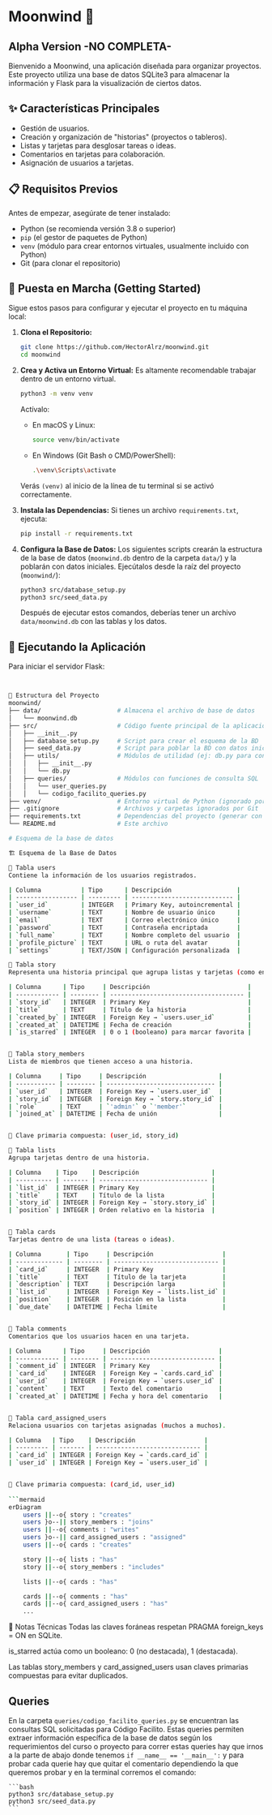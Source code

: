 # Moonwind 🌙
## Alpha Version -NO COMPLETA-
Bienvenido a Moonwind, una aplicación diseñada para organizar proyectos. Este proyecto utiliza una base de datos SQLite3 para almacenar la información y Flask para la visualización de ciertos datos.

## ✨ Características Principales

*   Gestión de usuarios.
*   Creación y organización de "historias" (proyectos o tableros).
*   Listas y tarjetas para desglosar tareas o ideas.
*   Comentarios en tarjetas para colaboración.
*   Asignación de usuarios a tarjetas.

## 📋 Requisitos Previos

Antes de empezar, asegúrate de tener instalado:

*   Python (se recomienda versión 3.8 o superior)
*   `pip` (el gestor de paquetes de Python)
*   `venv` (módulo para crear entornos virtuales, usualmente incluido con Python)
*   Git (para clonar el repositorio)

## 🚀 Puesta en Marcha (Getting Started)

Sigue estos pasos para configurar y ejecutar el proyecto en tu máquina local:

1.  **Clona el Repositorio:**
    ```bash
    git clone https://github.com/HectorAlrz/moonwind.git
    cd moonwind
    ```

2.  **Crea y Activa un Entorno Virtual:**
    Es altamente recomendable trabajar dentro de un entorno virtual.
    ```bash
    python3 -m venv venv
    ```
    Actívalo:
    *   En macOS y Linux:
        ```bash
        source venv/bin/activate
        ```
    *   En Windows (Git Bash o CMD/PowerShell):
        ```bash
        .\venv\Scripts\activate
        ```
    Verás `(venv)` al inicio de la línea de tu terminal si se activó correctamente.

3.  **Instala las Dependencias:**
    Si tienes un archivo `requirements.txt`, ejecuta:
    ```bash
    pip install -r requirements.txt
    ```

4.  **Configura la Base de Datos:**
    Los siguientes scripts crearán la estructura de la base de datos (`moonwind.db` dentro de la carpeta `data/`) y la poblarán con datos iniciales. Ejecútalos desde la raíz del proyecto (`moonwind/`):
    ```bash
    python3 src/database_setup.py
    python3 src/seed_data.py
    ```
    Después de ejecutar estos comandos, deberías tener un archivo `data/moonwind.db` con las tablas y los datos.

## 🏃 Ejecutando la Aplicación


Para iniciar el servidor Flask:
```bash


📁 Estructura del Proyecto
moonwind/
├── data/                     # Almacena el archivo de base de datos
│   └── moonwind.db
├── src/                      # Código fuente principal de la aplicación
│   ├── __init__.py
│   ├── database_setup.py     # Script para crear el esquema de la BD
│   ├── seed_data.py          # Script para poblar la BD con datos iniciales
│   ├── utils/                # Módulos de utilidad (ej: db.py para conexión)
│   │   ├── __init__.py
│   │   └── db.py
│   ├── queries/              # Módulos con funciones de consulta SQL
│   │   └── user_queries.py
│   │   └── codigo_facilito_queries.py
├── venv/                     # Entorno virtual de Python (ignorado por Git)
├── .gitignore                # Archivos y carpetas ignorados por Git
├── requirements.txt          # Dependencias del proyecto (generar con `pip freeze > requirements.txt`)
└── README.md                 # Este archivo

# Esquema de la base de datos

🏗️ Esquema de la Base de Datos

📄 Tabla users
Contiene la información de los usuarios registrados.

| Columna           | Tipo      | Descripción                  |
| ----------------- | --------- | ---------------------------- |
| `user_id`         | INTEGER   | Primary Key, autoincremental |
| `username`        | TEXT      | Nombre de usuario único      |
| `email`           | TEXT      | Correo electrónico único     |
| `password`        | TEXT      | Contraseña encriptada        |
| `full_name`       | TEXT      | Nombre completo del usuario  |
| `profile_picture` | TEXT      | URL o ruta del avatar        |
| `settings`        | TEXT/JSON | Configuración personalizada  |

📄 Tabla story
Representa una historia principal que agrupa listas y tarjetas (como en Trello o Notion).

| Columna      | Tipo     | Descripción                           |
| ------------ | -------- | ------------------------------------- |
| `story_id`   | INTEGER  | Primary Key                           |
| `title`      | TEXT     | Título de la historia                 |
| `created_by` | INTEGER  | Foreign Key → `users.user_id`         |
| `created_at` | DATETIME | Fecha de creación                     |
| `is_starred` | INTEGER  | 0 o 1 (booleano) para marcar favorita |


📄 Tabla story_members
Lista de miembros que tienen acceso a una historia.

| Columna     | Tipo     | Descripción                    |
| ----------- | -------- | ------------------------------ |
| `user_id`   | INTEGER  | Foreign Key → `users.user_id`  |
| `story_id`  | INTEGER  | Foreign Key → `story.story_id` |
| `role`      | TEXT     | `'admin'` o `'member'`         |
| `joined_at` | DATETIME | Fecha de unión                 |


🔐 Clave primaria compuesta: (user_id, story_id)

📄 Tabla lists
Agrupa tarjetas dentro de una historia.

| Columna    | Tipo    | Descripción                    |
| ---------- | ------- | ------------------------------ |
| `list_id`  | INTEGER | Primary Key                    |
| `title`    | TEXT    | Título de la lista             |
| `story_id` | INTEGER | Foreign Key → `story.story_id` |
| `position` | INTEGER | Orden relativo en la historia  |


📄 Tabla cards
Tarjetas dentro de una lista (tareas o ideas).

| Columna       | Tipo     | Descripción                   |
| ------------- | -------- | ----------------------------- |
| `card_id`     | INTEGER  | Primary Key                   |
| `title`       | TEXT     | Título de la tarjeta          |
| `description` | TEXT     | Descripción larga             |
| `list_id`     | INTEGER  | Foreign Key → `lists.list_id` |
| `position`    | INTEGER  | Posición en la lista          |
| `due_date`    | DATETIME | Fecha límite                  |


📄 Tabla comments
Comentarios que los usuarios hacen en una tarjeta.

| Columna      | Tipo     | Descripción                   |
| ------------ | -------- | ----------------------------- |
| `comment_id` | INTEGER  | Primary Key                   |
| `card_id`    | INTEGER  | Foreign Key → `cards.card_id` |
| `user_id`    | INTEGER  | Foreign Key → `users.user_id` |
| `content`    | TEXT     | Texto del comentario          |
| `created_at` | DATETIME | Fecha y hora del comentario   |


📄 Tabla card_assigned_users
Relaciona usuarios con tarjetas asignadas (muchos a muchos).

| Columna   | Tipo    | Descripción                   |
| --------- | ------- | ----------------------------- |
| `card_id` | INTEGER | Foreign Key → `cards.card_id` |
| `user_id` | INTEGER | Foreign Key → `users.user_id` |


🔐 Clave primaria compuesta: (card_id, user_id)
 
```mermaid
erDiagram
    users ||--o{ story : "creates"
    users }o--|| story_members : "joins"
    users ||--o{ comments : "writes"
    users }o--|| card_assigned_users : "assigned"
    users ||--o{ cards : "creates"

    story ||--o{ lists : "has"
    story ||--o{ story_members : "includes"

    lists ||--o{ cards : "has"

    cards ||--o{ comments : "has"
    cards ||--o{ card_assigned_users : "has"
    ...
```

📘 Notas Técnicas
Todas las claves foráneas respetan PRAGMA foreign_keys = ON en SQLite.

is_starred actúa como un booleano: 0 (no destacada), 1 (destacada).

Las tablas story_members y card_assigned_users usan claves primarias compuestas para evitar duplicados.


## Queries
En la carpeta `queries/codigo_facilito_queries.py` se encuentran las consultas SQL solicitadas para Código Facilito.
Estas queries permiten extraer información específica de la base de datos según los requerimientos del curso o proyecto
para correr estas queries hay que irnos a la parte de abajo donde tenemos `if __name__ == '__main__':`
y para probar cada querie hay que quitar el comentario dependiendo la que queremos probar y en la terminal corremos el comando:

    ```bash
    python3 src/database_setup.py
    python3 src/seed_data.py
    ```
